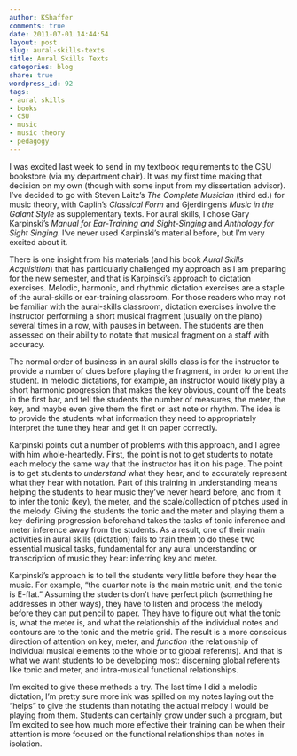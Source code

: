 ```yaml
---
author: KShaffer
comments: true
date: 2011-07-01 14:44:54
layout: post
slug: aural-skills-texts
title: Aural Skills Texts
categories: blog
share: true
wordpress_id: 92
tags:
- aural skills
- books
- CSU
- music
- music theory
- pedagogy
---
```


I was excited last week to send in my textbook requirements to the CSU bookstore (via my department chair). It was my first time making that decision on my own (though with some input from my dissertation advisor). I’ve decided to go with Steven Laitz’s _The Complete Musician_ (third ed.) for music theory, with Caplin’s _Classical Form_ and Gjerdingen’s _Music in the Galant Style_ as supplementary texts. For aural skills, I chose Gary Karpinski’s _Manual for Ear-Training and Sight-Singing_ and _Anthology for Sight Singing_. I’ve never used Karpinski’s material before, but I’m very excited about it.

There is one insight from his materials (and his book _Aural Skills Acquisition_) that has particularly challenged my approach as I am preparing for the new semester, and that is Karpinski’s approach to dictation exercises. Melodic, harmonic, and rhythmic dictation exercises are a staple of the aural-skills or ear-training classroom. For those readers who may not be familiar with the aural-skills classroom, dictation exercises involve the instructor performing a short musical fragment (usually on the piano) several times in a row, with pauses in between. The students are then assessed on their ability to notate that musical fragment on a staff with accuracy.

The normal order of business in an aural skills class is for the instructor to provide a number of clues before playing the fragment, in order to orient the student. In melodic dictations, for example, an instructor would likely play a short harmonic progression that makes the key obvious, count off the beats in the first bar, and tell the students the number of measures, the meter, the key, and maybe even give them the first or last note or rhythm. The idea is to provide the students what information they need to appropriately interpret the tune they hear and get it on paper correctly.

Karpinski points out a number of problems with this approach, and I agree with him whole-heartedly. First, the point is not to get students to notate each melody the same way that the instructor has it on his page. The point is to get students to _understand_ what they hear, and to accurately represent what they hear with notation. Part of this training in understanding means helping the students to hear music they’ve never heard before, and from it to infer the tonic (key), the meter, and the scale/collection of pitches used in the melody. Giving the students the tonic and the meter and playing them a key-defining progression beforehand takes the tasks of tonic inference and meter inference away from the students. As a result, one of their main activities in aural skills (dictation) fails to train them to do these two essential musical tasks, fundamental for any aural understanding or transcription of music they hear: inferring key and meter.

Karpinski’s approach is to tell the students very little before they hear the music. For example, “the quarter note is the main metric unit, and the tonic is E-flat.” Assuming the students don’t have perfect pitch (something he addresses in other ways), they have to listen and process the melody before they can put pencil to paper. They have to figure out what the tonic is, what the meter is, and what the relationship of the individual notes and contours are to the tonic and the metric grid. The result is a more conscious direction of attention on key, meter, and _function_ (the relationship of individual musical elements to the whole or to global referents). And that is what we want students to be developing most: discerning global referents like tonic and meter, and intra-musical functional relationships.

I’m excited to give these methods a try. The last time I did a melodic dictation, I’m pretty sure more ink was spilled on my notes laying out the “helps” to give the students than notating the actual melody I would be playing from them. Students can certainly grow under such a program, but I’m excited to see how much more effective their training can be when their attention is more focused on the functional relationships than notes in isolation.
 

